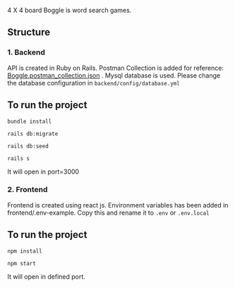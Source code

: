  4 X 4 board Boggle is word search games.

## Structure

### 1. Backend

API is created in Ruby on Rails. Postman Collection is added for reference: [Boggle.postman_collection.json]( https://github.com/nirojdyola/boggle/tree/master/postman_collection) . Mysql database is used. Please change the database configuration in `backend/config/database.yml`

## To run the project

`bundle install`

`rails db:migrate`

`rails db:seed`

`rails s`

It will open in port=3000

### 2. Frontend

Frontend is created using react js. Environment variables has been added in frontend/.env-example. Copy this and rename it to `.env` or `.env.local`

## To run the project

`npm install`

`npm start`

It will open in defined port.




